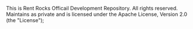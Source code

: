 This is Rent Rocks Officail Development Repository. All rights reserved.
Maintains as private and is licensed under the Apache License, Version 2.0 (the "License");
